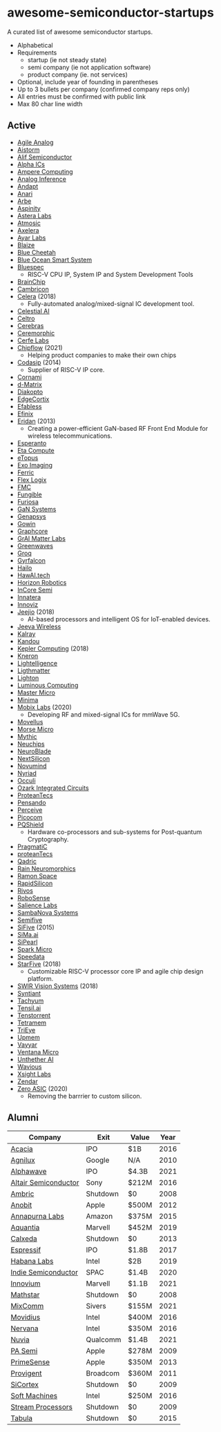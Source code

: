 # awesome-semiconductor-startups

A curated list of awesome semiconductor startups.

* Alphabetical
* Requirements
	* startup (ie not steady state)
	* semi company (ie not application software)
	* product company (ie. not services)
* Optional, include year of founding in parentheses
* Up to 3 bullets per company (confirmed company reps only)
* All entries must be confirmed with public link
* Max 80 char line width

## Active

* [Agile Analog](https://www.agileanalog.com/)
* [Aistorm](https://aistorm.ai/)
* [Alif Semiconductor](https://alifsemi.com/)
* [Alpha ICs](https://alphaics.ai/)
* [Ampere Computing](https://amperecomputing.com/)
* [Analog Inference](https://www.analog-inference.com/)
* [Andapt](https://www.andapt.com/)
* [Anari](https://anari.ai/)
* [Arbe](https://arberobotics.com/)
* [Aspinity](https://www.aspinity.com/)
* [Astera Labs](https://www.asteralabs.com/)
* [Atmosic](https://atmosic.com/)
* [Axelera](https://www.axelera.ai/)
* [Ayar Labs](https://ayarlabs.com/)
* [Blaize](https://www.blaize.com/)
* [Blue Cheetah](https://www.bcanalog.com/)
* [Blue Ocean Smart System](http://www.blueoceansmart.com/)
* [Bluespec](https://www.bluespec.com)
	* RISC-V CPU IP, System IP and System Development Tools
* [BrainChip](https://brainchipinc.com/)
* [Cambricon](https://www.cambricon.com/)
* [Celera](https://www.celeratechnologies.com/) (2018)
	* Fully-automated analog/mixed-signal IC development tool.
* [Celestial AI](https://www.celestial.ai/)
* [Celtro](https://celtro.de/)
* [Cerebras](https://cerebras.net/)
* [Ceremorphic](https://ceremorphic.com/)
* [Cerfe Labs](https://cerfelabs.com/)
* [Chipflow](https://chipflow.io) (2021)
	* Helping product companies to make their own chips
* [Codasip](https://codasip.com/) (2014)
	* Supplier of RISC-V IP core.
* [Cornami](https://cornami.com/)
* [d-Matrix](https://www.d-matrix.ai/)
* [Diakopto](https://diakopto.com/)
* [EdgeCortix](https://www.edgecortix.com/)
* [Efabless](https://efabless.com/)
* [Efinix](https://www.efinixinc.com/)
* [Eridan](https://eridan.io/) (2013)
	* Creating a power-efficient GaN-based RF Front End Module for wireless telecommunications.
* [Esperanto](https://www.esperanto.ai/)
* [Eta Compute](https://etacompute.com/)
* [eTopus](https://etopus.com/)
* [Exo Imaging](https://www.exo.inc/technology/)
* [Ferric](https://www.ferric.com/)
* [Flex Logix](https://www.flex-logix.com/)
* [FMC](https://ferroelectric-memory.com/)
* [Fungible](https://www.fungible.com/)
* [Furiosa](https://www.furiosa.ai/)
* [GaN Systems](https://gansystems.com/)
* [Genapsys](https://genapsys.com/)
* [Gowin](https://www.gowinsemi.com/en/)
* [Graphcore](https://www.graphcore.ai/)
* [GrAI Matter Labs](https://www.graimatterlabs.ai/)
* [Greenwaves](https://greenwaves-technologies.com/)
* [Groq](https://groq.com)
* [Gyrfalcon](https://www.gyrfalcontech.ai/)
* [Hailo](https://hailo.ai/)
* [HawAI.tech](https://hawai.tech/)
* [Horizon Robotics](https://en.horizon.ai)
* [InCore Semi](https://incoresemi.com/)
* [Innatera](https://www.innatera.com/)
* [Innoviz](https://innoviz.tech/)
* [Jeejio](https://www.jeejio.com/en/) (2018)
	* AI-based processors and intelligent OS for IoT-enabled devices.
* [Jeeva Wireless](https://www.jeevawireless.com/)
* [Kalray](https://www.kalrayinc.com/)
* [Kandou](https://kandou.com/)
* [Kepler Computing](https://www.keplercompute.com/) (2018)
* [Kneron](https://www.kneron.com/)
* [Lightelligence](https://www.lightelligence.ai/)
* [Ligthmatter](https://lightmatter.co/)
* [Lighton](https://lighton.ai/)
* [Luminous Computing](https://www.luminous.com/)
* [Master Micro](https://adt.master-micro.com/)
* [Minima](https://minimaprocessor.com/)
* [Mobix Labs](https://mobixlabs.com/) (2020)
	* Developing RF and mixed-signal ICs for mmWave 5G.
* [Movellus](https://www.movellus.com/)
* [Morse Micro](https://www.morsemicro.com/)
* [Mythic](https://www.mythic-ai.com/)
* [Neuchips](https://www.neuchips.ai/)
* [NeuroBlade](https://www.neuroblade.com/)
* [NextSilicon](https://www.nextsilicon.com/home)
* [Novumind](https://www.novumind.com/)
* [Nyriad](https://www.nyriad.io/)
* [Occuli](https://www.oculii.com/)
* [Ozark Integrated Circuits](https://www.ozarkic.com/)
* [ProteanTecs](https://www.proteantecs.com/)
* [Pensando](https://pensando.io/)
* [Perceive](https://perceive.io)
* [Picocom](https://picocom.com/)
* [PQShield](https://pqshield.com/)
	* Hardware co-processors and sub-systems for Post-quantum Cryptography.
* [PragmatiC](https://www.pragmaticsemi.com/)
* [proteanTecs](https://www.proteantecs.com/)
* [Qadric](https://www.quadric.io/)
* [Rain Neuromorphics](https://rain.ai/)
* [Ramon Space](https://ramon.space/)
* [RapidSilicon](https://rapidsilicon.com/)
* [Rivos](https://www.rivosinc.com/)
* [RoboSense](https://www.robosense.ai/en)
* [Salience Labs](https://saliencelabs.ai/)
* [SambaNova Systems](https://sambanova.ai)
* [Semifive](https://semifive.com:4438/)
* [SiFive](https://www.sifive.com/) (2015)
* [SiMa.ai](https://sima.ai/)
* [SiPearl](https://sipearl.com/en)
* [Spark Micro](https://www.sparkmicro.com/)
* [Speedata](https://www.speedata.io/)
* [StarFive](https://www.starfivetech.com/en/) (2018)
	* Customizable RISC-V processor core IP and agile chip design platform.
* [SWIR Vision Systems](https://www.swirvisionsystems.com/) (2018)
* [Syntiant](https://www.syntiant.com/)
* [Tachyum](https://www.tachyum.com/)
* [Tensil.ai](https://www.tensil.ai/)
* [Tenstorrent](https://tenstorrent.com/)
* [Tetramem](https://www.tetramem.com/about-us)
* [TriEye](https://trieye.tech/)
* [Upmem](https://www.upmem.com/)
* [Vayyar](https://vayyar.com/)
* [Ventana Micro](https://www.ventanamicro.com/)
* [Unthether AI](https://www.untether.ai/)
* [Wavious](https://wavious.com/)
* [Xsight Labs](https://xsightlabs.com/)
* [Zendar](https://www.zendar.io/)
* [Zero ASIC](https://zeroasic.com) (2020)
	* Removing the barrrier to custom silicon.

## Alumni

| Company                          |  Exit   | Value  | Year |
|--------------------------------- | ------- | ------ | -----|
| [Acacia](https://www.bizjournals.com/boston/news/2016/12/29/the-best-performing-ipo-nationwide-of-2016-is.html) | IPO | $1B | 2016 |
| [Agnilux](https://techcrunch.com/2010/04/20/google-agnilux-apple) | Google  | N/A   | 2010 |
| [Alphawave](https://www.marketwatch.com/story/chip-maker-alphawave-set-for-4-3-billion-london-ipo-after-shunning-the-nasdaq-11620840007) | IPO | $4.3B | 2021 |
| [Altair Semiconductor](https://www.jvpvc.com/case-studies/altair/) | Sony  | $212M | 2016 |
| [Ambric](https://www.oregonlive.com/siliconforest/2008/11/ambric_suspends_operation_plan.html) | Shutdown | $0 | 2008 |
| [Anobit](https://techcrunch.com/2012/01/11/why-apple-bought-anobit) | Apple | $500M | 2012 |
| [Annapurna Labs](https://www.extremetech.com/computing/198140-amazon-buys-secretive-chip-maker-annapurna-labs-for-350-million) | Amazon  | $375M | 2015 |
| [Aquantia](https://www.thestreet.com/investing/earnings/marvell-technology-to-purchase-aquantia-14949381) | Marvell  | $452M   | 2019 |
| [Calxeda](https://semiengineering.com/chip-startup-shuts-doors/) | Shutdown | $0 | 2013 |
| [Espressif](https://www.cnx-software.com/2019/07/25/espressif-systems-gets-listed-on-the-shanghai-stock-market/) | IPO | $1.8B | 2017 |
| [Habana Labs](https://www.forbes.com/sites/moorinsights/2019/12/16/intel-acquires-habana-labs-for-2b/?sh=27bc9bc319f9) | Intel  | $2B | 2019 |
| [Indie Semiconductor](https://www.marketwatch.com/story/indie-semiconductor-to-go-public-through-spac-buyout-deal-that-values-company-at-14-billion-2020-12-15) | SPAC | $1.4B | 2020 |
| [Innovium](https://techcrunch.com/2021/08/03/marvell-nabs-innovium-for-1-1b-as-it-delves-deeper-into-cloud-ethernet-switches/) | Marvell | $1.1B|  2021 |
| [Mathstar](https://www.oregonlive.com/business/2008/05/mathstar_calls_it_quits.html) | Shutdown | $0 | 2008 |
| [MixComm](https://www.eetimes.com/mixcomm-acquired-by-sivers-semiconductors/) | Sivers | $155M | 2021 |
| [Movidius](https://siliconangle.com/2016/09/06/intel-buys-movidius-to-boost-machine-vision/) | Intel | $400M | 2016 |
| [Nervana](https://venturebeat.com/2016/08/09/intel-acquires-deep-learning-startup-nervana) | Intel | $350M | 2016 |
| [Nuvia](https://www.fiercewireless.com/devices/qualcomm-to-acquire-nuvia-for-1-4b)| Qualcomm | $1.4B | 2021 |
| [PA Semi](https://www.cnet.com/tech/tech-industry/apple-acquires-low-power-chip-designer-pa-semi) | Apple | $278M | 2009 |
| [PrimeSense](https://techcrunch.com/2013/11/24/apple-primesense-acquisition-confirmed) | Apple | $350M | 2013 |
| [Provigent](https://en.globes.co.il/en/article-1000631723) | Broadcom | $360M | 2011 |
| [SiCortex](https://www.bizjournals.com/boston/blog/mass-high-tech/2009/05/supercomputer-firm-sicortex-closes-doors.html) | Shutdown | $0 | 2009 |
| [Soft Machines](https://www.theregister.com/2016/09/09/intel_soft_machines/) | Intel | $250M | 2016 |
| [Stream Processors](https://venturebeat.com/2009/11/07/chip-design-firm-stream-processors-shutting-down-and-selling-assets/) | Shutdown | $0 | 2009 |
| [Tabula](https://semiwiki.com/fpga/4232-tabula-closes-its-doors/) | Shutdown | $0 | 2015 |
